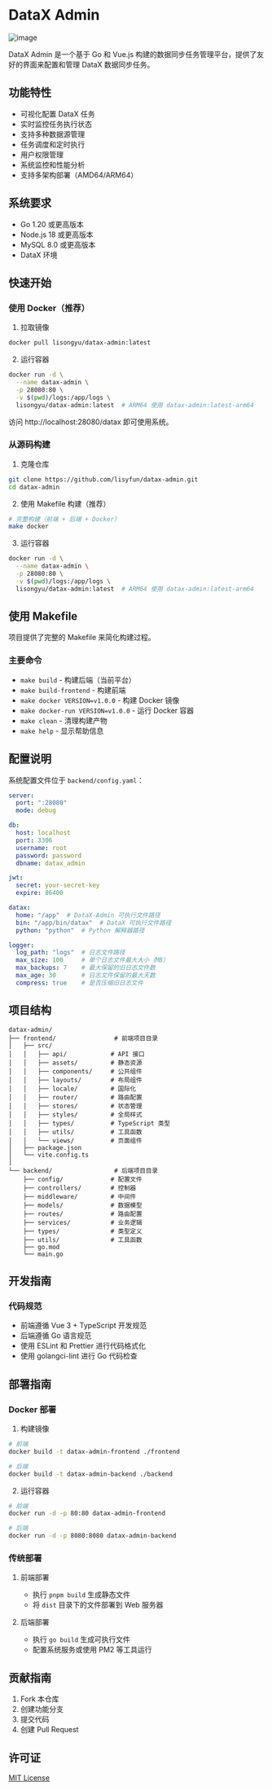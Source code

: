 # DataX Admin



![image](https://github.com/user-attachments/assets/7882709f-6147-47cc-ab30-4f4515538ff4)


DataX Admin 是一个基于 Go 和 Vue.js 构建的数据同步任务管理平台，提供了友好的界面来配置和管理 DataX 数据同步任务。

## 功能特性

- 可视化配置 DataX 任务
- 实时监控任务执行状态
- 支持多种数据源管理
- 任务调度和定时执行
- 用户权限管理
- 系统监控和性能分析
- 支持多架构部署（AMD64/ARM64）

## 系统要求

- Go 1.20 或更高版本
- Node.js 18 或更高版本
- MySQL 8.0 或更高版本
- DataX 环境

## 快速开始

### 使用 Docker（推荐）

1. 拉取镜像
```bash
docker pull lisongyu/datax-admin:latest
```

2. 运行容器
```bash
docker run -d \
  --name datax-admin \
  -p 28080:80 \
  -v $(pwd)/logs:/app/logs \
  lisongyu/datax-admin:latest  # ARM64 使用 datax-admin:latest-arm64
```

访问 http://localhost:28080/datax 即可使用系统。

### 从源码构建

1. 克隆仓库
```bash
git clone https://github.com/lisyfun/datax-admin.git
cd datax-admin
```

2. 使用 Makefile 构建（推荐）
```bash
# 完整构建（前端 + 后端 + Docker）
make docker
```

3. 运行容器
```bash
docker run -d \
  --name datax-admin \
  -p 28080:80 \
  -v $(pwd)/logs:/app/logs \
  lisongyu/datax-admin:latest  # ARM64 使用 datax-admin:latest-arm64
```


## 使用 Makefile

项目提供了完整的 Makefile 来简化构建过程。

### 主要命令

- `make build` - 构建后端（当前平台）
- `make build-frontend` - 构建前端
- `make docker VERSION=v1.0.0` - 构建 Docker 镜像
- `make docker-run VERSION=v1.0.0` - 运行 Docker 容器
- `make clean` - 清理构建产物
- `make help` - 显示帮助信息


## 配置说明

系统配置文件位于 `backend/config.yaml`：

```yaml
server:
  port: ":28080"
  mode: debug

db:
  host: localhost
  port: 3306
  username: root
  password: password
  dbname: datax_admin

jwt:
  secret: your-secret-key
  expire: 86400

datax:
  home: "/app"  # DataX-Admin 可执行文件路径
  bin: "/app/bin/datax"  # DataX 可执行文件路径
  python: "python"  # Python 解释器路径

logger:
  log_path: "logs"  # 日志文件路径
  max_size: 100     # 单个日志文件最大大小（MB）
  max_backups: 7    # 最大保留的旧日志文件数
  max_age: 30       # 日志文件保留的最大天数
  compress: true    # 是否压缩旧日志文件
```

## 项目结构

```
datax-admin/
├── frontend/                # 前端项目目录
│   ├── src/
│   │   ├── api/            # API 接口
│   │   ├── assets/         # 静态资源
│   │   ├── components/     # 公共组件
│   │   ├── layouts/        # 布局组件
│   │   ├── locale/         # 国际化
│   │   ├── router/         # 路由配置
│   │   ├── stores/         # 状态管理
│   │   ├── styles/         # 全局样式
│   │   ├── types/          # TypeScript 类型
│   │   ├── utils/          # 工具函数
│   │   └── views/          # 页面组件
│   ├── package.json
│   └── vite.config.ts
│
└── backend/                 # 后端项目目录
    ├── config/             # 配置文件
    ├── controllers/        # 控制器
    ├── middleware/         # 中间件
    ├── models/             # 数据模型
    ├── routes/             # 路由配置
    ├── services/           # 业务逻辑
    ├── types/              # 类型定义
    ├── utils/              # 工具函数
    ├── go.mod
    └── main.go
```

## 开发指南

### 代码规范

- 前端遵循 Vue 3 + TypeScript 开发规范
- 后端遵循 Go 语言规范
- 使用 ESLint 和 Prettier 进行代码格式化
- 使用 golangci-lint 进行 Go 代码检查

## 部署指南

### Docker 部署

1. 构建镜像
```bash
# 前端
docker build -t datax-admin-frontend ./frontend

# 后端
docker build -t datax-admin-backend ./backend
```

2. 运行容器
```bash
# 前端
docker run -d -p 80:80 datax-admin-frontend

# 后端
docker run -d -p 8080:8080 datax-admin-backend
```

### 传统部署

1. 前端部署
   - 执行 `pnpm build` 生成静态文件
   - 将 `dist` 目录下的文件部署到 Web 服务器

2. 后端部署
   - 执行 `go build` 生成可执行文件
   - 配置系统服务或使用 PM2 等工具运行

## 贡献指南

1. Fork 本仓库
2. 创建功能分支
3. 提交代码
4. 创建 Pull Request

## 许可证

[MIT License](LICENSE)
